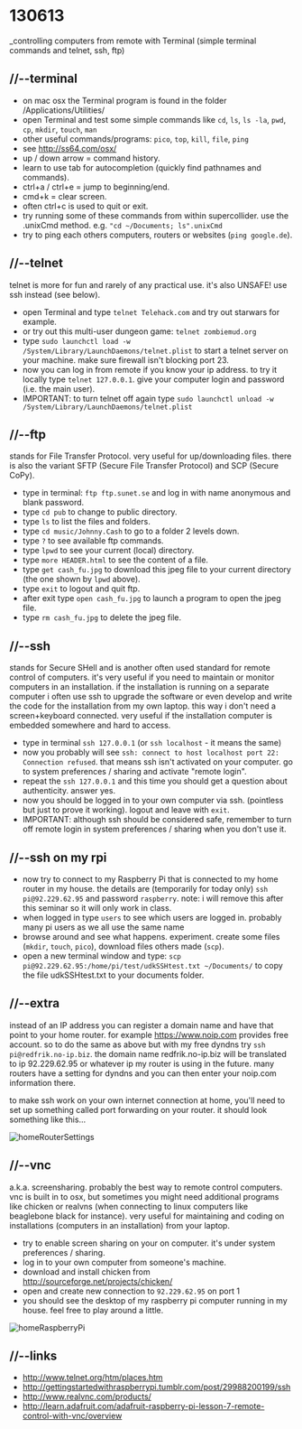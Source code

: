 130613
======

_controlling computers from remote with Terminal (simple terminal commands and telnet, ssh, ftp)

//--terminal
------------
* on mac osx the Terminal program is found in the folder /Applications/Utilities/
* open Terminal and test some simple commands like `cd`, `ls`, `ls -la`, `pwd`, `cp`, `mkdir`, `touch`, `man`
* other useful commands/programs: `pico`, `top`, `kill`, `file`, `ping`
* see <http://ss64.com/osx/>
* up / down arrow = command history.
* learn to use tab for autocompletion (quickly find pathnames and commands).
* ctrl+a / ctrl+e = jump to beginning/end.
* cmd+k = clear screen.
* often ctrl+c is used to quit or exit.
* try running some of these commands from within supercollider. use the .unixCmd method. e.g. `"cd ~/Documents; ls".unixCmd`
* try to ping each others computers, routers or websites (`ping google.de`).

//--telnet
----------
telnet is more for fun and rarely of any practical use. it's also UNSAFE! use ssh instead (see below).
* open Terminal and type `telnet Telehack.com` and try out starwars for example.
* or try out this multi-user dungeon game: `telnet zombiemud.org`
* type `sudo launchctl load -w /System/Library/LaunchDaemons/telnet.plist` to start a telnet server on your machine. make sure firewall isn't blocking port 23.
* now you can log in from remote if you know your ip address. to try it locally type `telnet 127.0.0.1`. give your computer login and password (i.e. the main user).
* IMPORTANT: to turn telnet off again type `sudo launchctl unload -w /System/Library/LaunchDaemons/telnet.plist`

//--ftp
-------
stands for File Transfer Protocol. very useful for up/downloading files. there is also the variant SFTP (Secure File Transfer Protocol) and SCP (Secure CoPy).
* type in terminal: `ftp ftp.sunet.se` and log in with name anonymous and blank password.
* type `cd pub` to change to public directory.
* type `ls` to list the files and folders.
* type `cd music/Johnny.Cash` to go to a folder 2 levels down.
* type `?` to see available ftp commands.
* type `lpwd` to see your current (local) directory.
* type `more HEADER.html` to see the content of a file.
* type `get cash_fu.jpg` to download this jpeg file to your current directory (the one shown by `lpwd` above).
* type `exit` to logout and quit ftp.
* after exit type `open cash_fu.jpg` to launch a program to open the jpeg file.
* type `rm cash_fu.jpg` to delete the jpeg file.

//--ssh
-------
stands for Secure SHell and is another often used standard for remote control of computers. it's very useful if you need to maintain or monitor computers in an installation. if the installation is running on a separate computer i often use ssh to upgrade the software or even develop and write the code for the installation from my own laptop. this way i don't need a screen+keyboard connected. very useful if the installation computer is embedded somewhere and hard to access.
* type in terminal `ssh 127.0.0.1` (or `ssh localhost` - it means the same)
* now you probably will see `ssh: connect to host localhost port 22: Connection refused`. that means ssh isn't activated on your computer. go to system preferences / sharing and activate "remote login".
* repeat the `ssh 127.0.0.1` and this time you should get a question about authenticity. answer yes.
* now you should be logged in to your own computer via ssh. (pointless but just to prove it working). logout and leave with `exit`.
* IMPORTANT: although ssh should be considered safe, remember to turn off remote login in system preferences / sharing when you don't use it.

//--ssh on my rpi
-----------------
* now try to connect to my Raspberry Pi that is connected to my home router in my house. the details are (temporarily for today only) `ssh pi@92.229.62.95` and password `raspberry`. note: i will remove this after this seminar so it will only work in class.
* when logged in type `users` to see which users are logged in. probably many pi users as we all use the same name
* browse around and see what happens. experiment. create some files (`mkdir`, `touch`, `pico`), download files others made (`scp`).
* open a new terminal window and type: `scp pi@92.229.62.95:/home/pi/test/udkSSHtest.txt ~/Documents/` to copy the file udkSSHtest.txt to your documents folder.

//--extra
---------
instead of an IP address you can register a domain name and have that point to your home router. for example <https://www.noip.com> provides free account.
so to do the same as above but with my free dyndns try `ssh pi@redfrik.no-ip.biz`. the domain name redfrik.no-ip.biz will be translated to ip 92.229.62.95 or whatever ip my router is using in the future. many routers have a setting for dyndns and you can then enter your noip.com information there.

to make ssh work on your own internet connection at home, you'll need to set up something called port forwarding on your router. it should look something like this...

![homeRouterSettings](https://raw.github.com/redFrik/udk09-Bits_and_Pieces/master/udk130613/home_router_settings.png)

//--vnc
-------
a.k.a. screensharing. probably the best way to remote control computers. vnc is built in to osx, but sometimes you might need additional programs like chicken or realvns (when connecting to linux computers like beaglebone black for instance).
very useful for maintaining and coding on installations (computers in an installation) from your laptop.

* try to enable screen sharing on your on computer. it's under system preferences / sharing.
* log in to your own computer from someone's machine.
* download and install chicken from <http://sourceforge.net/projects/chicken/>
* open and create new connection to `92.229.62.95` on port 1
* you should see the desktop of my raspberry pi computer running in my house. feel free to play around a little.

![homeRaspberryPi](https://raw.github.com/redFrik/udk09-Bits_and_Pieces/master/udk130613/rpi_at_home.jpg)

//--links
---------
* <http://www.telnet.org/htm/places.htm>
* <http://gettingstartedwithraspberrypi.tumblr.com/post/29988200199/ssh>
* <http://www.realvnc.com/products/>
* <http://learn.adafruit.com/adafruit-raspberry-pi-lesson-7-remote-control-with-vnc/overview>
